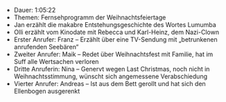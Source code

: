 - Dauer: 1:05:22
- Themen: Fernsehprogramm der Weihnachtsfeiertage
- Jan erzählt die makabre Entstehungsgeschichte des Wortes Lumumba
- Olli erzählt vom Kinodate mit Rebecca und Karl-Heinz, dem Nazi-Clown
- Erster Anrufer: Franz – Erzählt über eine TV-Sendung mit „betrunkenen anrufenden Seebären“
- Zweiter Anrufer: Maik – Redet über Weihnachtsfest mit Familie, hat im Suff alle Wertsachen verloren
- Dritte Anruferin: Nina – Genervt wegen Last Christmas, noch nicht in Weihnachtsstimmung, wünscht sich angemessene Verabschiedung
- Vierter Anrufer: Andreas – Ist aus dem Bett gerollt und hat sich den Ellenbogen ausgerenkt
